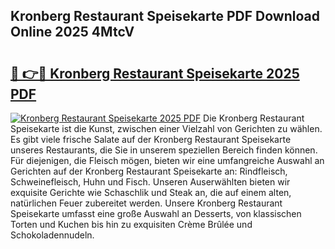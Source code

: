 ## Kronberg Restaurant Speisekarte PDF Download Online 2025 4MtcV

# <h2><a href="http://gcbeqit.nevu.top/?p=Kronberg+Restaurant+Speisekarte">🔗 👉🔴 Kronberg Restaurant Speisekarte 2025 PDF</a></h2>

[![Kronberg Restaurant Speisekarte 2025 PDF](https://i.imgur.com/dBaPXMq.png)](http://gcbeqit.nevu.top/?p=Kronberg+Restaurant+Speisekarte)
Die Kronberg Restaurant Speisekarte ist die Kunst, zwischen einer Vielzahl von Gerichten zu wählen. Es gibt viele frische Salate auf der Kronberg Restaurant Speisekarte unseres Restaurants, die Sie in unserem speziellen Bereich finden können. Für diejenigen, die Fleisch mögen, bieten wir eine umfangreiche Auswahl an Gerichten auf der Kronberg Restaurant Speisekarte an: Rindfleisch, Schweinefleisch, Huhn und Fisch. Unseren Auserwählten bieten wir exquisite Gerichte wie Schaschlik und Steak an, die auf einem alten, natürlichen Feuer zubereitet werden. Unsere Kronberg Restaurant Speisekarte umfasst eine große Auswahl an Desserts, von klassischen Torten und Kuchen bis hin zu exquisiten Crème Brûlée und Schokoladennudeln.
